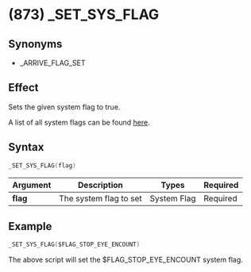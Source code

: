# (873) _SET_SYS_FLAG

## Synonyms

- _ARRIVE_FLAG_SET

## Effect

Sets the given system flag to true.

A list of all system flags can be found [here](../../../dictionary/system-flags.md).

## Syntax

```c
_SET_SYS_FLAG(flag)
```

| Argument | Description | Types | Required |
| - | - | - | - |
| **flag** | The system flag to set | System Flag | Required |

## Example

```c
_SET_SYS_FLAG($FLAG_STOP_EYE_ENCOUNT)
```

The above script will set the $FLAG_STOP_EYE_ENCOUNT system flag.
